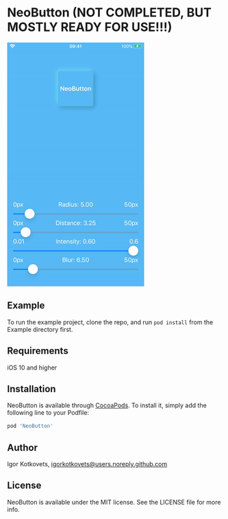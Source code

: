# NeoButton (NOT COMPLETED, BUT MOSTLY READY FOR USE!!!)

![GitHub Logo](output.gif)

## Example

To run the example project, clone the repo, and run `pod install` from the Example directory first.

## Requirements

iOS 10 and higher

## Installation

NeoButton is available through [CocoaPods](https://cocoapods.org). To install
it, simply add the following line to your Podfile:

```ruby
pod 'NeoButton'
```

## Author

Igor Kotkovets, igorkotkovets@users.noreply.github.com

## License

NeoButton is available under the MIT license. See the LICENSE file for more info.
